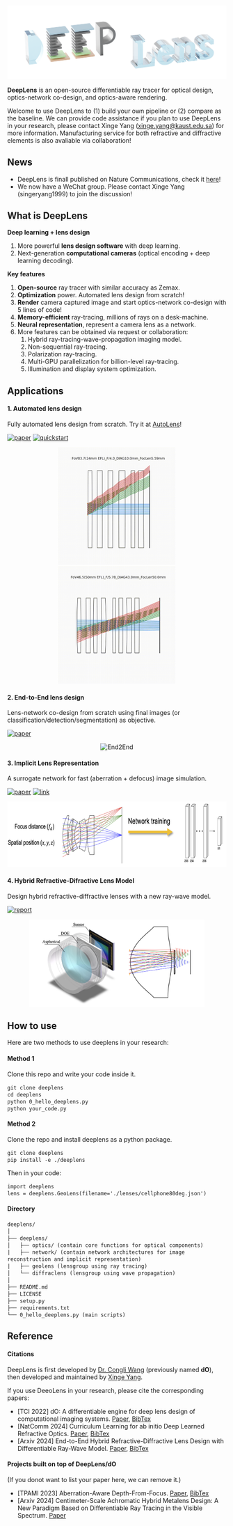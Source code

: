 <div style="text-align:center;">
    <img src="imgs/logo.png"/>
</div>

**DeepLens** is an open-source differentiable ray tracer for optical design, optics-network co-design, and optics-aware rendering.

Welcome to use DeepLens to (1) build your own pipeline or (2) compare as the baseline. We can provide code assistance if you plan to use DeepLens in your research, please contact Xinge Yang (xinge.yang@kaust.edu.sa) for more information. Manufacturing service for both refractive and diffractive elements is also avaliable via collaboration!

## News

* DeepLens is finall published on Nature Communications, check it [here](https://www.nature.com/articles/s41467-024-50835-7)!
* We now have a WeChat group. Please contact Xinge Yang (singeryang1999) to join the discussion!

## What is DeepLens

**Deep learning + lens design**

1. More powerful **lens design software** with deep learning.
2. Next-generation **computational cameras** (optical encoding + deep learning decoding).

**Key features**

1. **Open-source** ray tracer with similar accuracy as Zemax.
2. **Optimization** power. Automated lens design from scratch!
3. **Render** camera captured image and start optics-network co-design with 5 lines of code!
4. **Memory-efficient** ray-tracing, millions of rays on a desk-machine.
5. **Neural representation**, represent a camera lens as a network.
6. More features can be obtained via request or collaboration:
   1. Hybrid ray-tracing-wave-propagation imaging model.
   2. Non-sequential ray-tracing.
   3. Polarization ray-tracing.
   4. Multi-GPU parallelization for billion-level ray-tracing.
   5. Illumination and display system optimization.

## Applications

#### 1. Automated lens design

Fully automated lens design from scratch. Try it at [AutoLens](https://github.com/vccimaging/AutoLens)!

[![paper](https://img.shields.io/badge/NatComm-2024-orange)](https://www.nature.com/articles/s41467-024-50835-7) [![quickstart](https://img.shields.io/badge/Project-green)](https://github.com/vccimaging/AutoLens)

<div align="center">
    <img src="imgs/autolens1.gif" alt="AutoLens" height="270px"/>
    <img src="imgs/autolens2.gif" alt="AutoLens" height="270px"/>
</div>

#### 2. End-to-End lens design

Lens-network co-design from scratch using final images (or classification/detection/segmentation) as objective.

[![paper](https://img.shields.io/badge/NatComm-2024-orange)](https://www.nature.com/articles/s41467-024-50835-7)

<div align="center">
    <img src="imgs/end2end.gif" alt="End2End" height="150px"/>
</div>

#### 3. Implicit Lens Representation

A surrogate network for fast (aberration + defocus) image simulation.

[![paper](https://img.shields.io/badge/TPAMI-2023-orange)](https://ieeexplore.ieee.org/document/10209238) [![link](https://img.shields.io/badge/Project-green)](https://github.com/vccimaging/Aberration-Aware-Depth-from-Focus)

<div align="center">
    <img src="imgs/implicit_net.png" alt="Implicit" height="150px"/>
</div>

#### 4. Hybrid Refractive-Difractive Lens Model

Design hybrid refractive-diffractive lenses with a new ray-wave model.

[![report](https://img.shields.io/badge/SiggraphAsia-2024-orange)](https://arxiv.org/abs/2406.00834)

<div align="center">
    <img src="imgs/hybridlens.png" alt="Implicit" height="200px"/>
</div>

## How to use

Here are two methods to use deeplens in your research:

#### Method 1

Clone this repo and write your code inside it.

```
git clone deeplens
cd deeplens
python 0_hello_deeplens.py
python your_code.py
```

#### Method 2

Clone the repo and install deeplens as a python package.

```
git clone deeplens
pip install -e ./deeplens
```

Then in your code:

```
import deeplens
lens = deeplens.GeoLens(filename='./lenses/cellphone80deg.json')
```

#### Directory

```
deeplens/
│
├── deeplens/
│   ├── optics/ (contain core functions for optical components)
|   ├── network/ (contain network architectures for image reconstruction and implicit representation)
|   ├── geolens (lensgroup using ray tracing)
│   └── diffraclens (lensgroup using wave propagation)
│
├── README.md
├── LICENSE
├── setup.py
├── requirements.txt
└── 0_hello_deeplens.py (main scripts)

```

## Reference

#### Citations

DeepLens is first developed by [Dr. Congli Wang](https://congliwang.github.io/) (previously named **dO**), then developed and maintained by [Xinge Yang](https://singer-yang.github.io/).

If you use DeeoLens in your research, please cite the corresponding papers:

- [TCI 2022] dO: A differentiable engine for deep lens design of computational imaging systems. [Paper](https://ieeexplore.ieee.org/document/9919421), [BibTex](./misc/do_bibtex.txt)
- [NatComm 2024] Curriculum Learning for ab initio Deep Learned Refractive Optics. [Paper](https://www.nature.com/articles/s41467-024-50835-7), [BibTex](./misc/deeplens_bibtex.txt)
- [Arxiv 2024] End-to-End Hybrid Refractive-Diffractive Lens Design with Differentiable Ray-Wave Model. [Paper](https://arxiv.org/abs/2406.00834), [BibTex](./misc/hybridlens_bibtex.txt)

#### Projects built on top of DeepLens/dO

(If you donot want to list your paper here, we can remove it.)

- [TPAMI 2023] Aberration-Aware Depth-From-Focus. [Paper](https://ieeexplore.ieee.org/document/10209238), [BibTex](./misc/aatdff_bibtex.txt)
- [Arxiv 2024] Centimeter-Scale Achromatic Hybrid Metalens Design: A New Paradigm Based on Differentiable Ray Tracing in the Visible Spectrum. [Paper](https://arxiv.org/abs/2404.03173)
